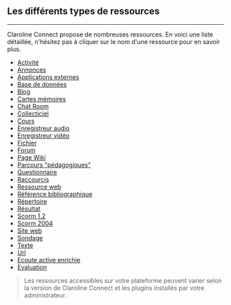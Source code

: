 ## Les différents types de ressources

---
Claroline Connect propose de nombreuses ressources. En voici une liste détaillée, n'hésitez pas à cliquer sur le nom d'une ressource pour en savoir plus.

* [Activité]()
* [Annonces]()
* [Applications externes](images/ressources/Pack1_color1_directory.png)
* [Base de données](clacoForm/form.md)
* [Blog]()
* [Cartes mémoires]()
* [Chat Room]()
* [Collecticiel]()
* [Cours]()
* [Enregistreur audio]()
* [Enregistreur vidéo]()
* [Fichier](manage-documents.md)
* [Forum]()
* [Page Wiki]()
* [Parcours "pédagogiques"]()
* [Questionnaire](quiz/quiz.md)
* [Raccourcis](manage-folders.md)
* [Ressource web]()
* [Référence bibliographique]()
* [Répertoire](manage-folders.md)
* [Résultat]()
* [Scorm 1.2]()
* [Scorm 2004]()
* [Site web]()
* [Sondage]()
* [Texte]()
* [Url]()
* [Ecoute active enrichie]()
* [Evaluation]()



> Les ressources accessibles sur votre plateforme peuvent varier selon la version de Claroline Connect et les plugins installés par votre administrateur.





















